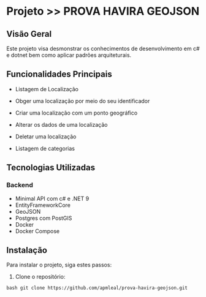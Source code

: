 # Projeto >> PROVA HAVIRA GEOJSON

## Visão Geral

Este projeto visa desmonstrar os conhecimentos de desenvolvimento em c# e dotnet bem como aplicar padrões arquiteturais.

## Funcionalidades Principais

- Listagem de Localização
- Obger uma localização por meio do seu identificador
- Criar uma localização com um ponto geográfico
- Alterar os dados de uma localização
- Deletar uma localização

- Listagem de categorias 

## Tecnologias Utilizadas

### Backend
- Minimal API com c# e .NET 9
- EntityFrameworkCore
- GeoJSON
- Postgres com PostGIS
- Docker
- Docker Compose

## Instalação

Para instalar o projeto, siga estes passos:

1. Clone o repositório:

```bash git clone https://github.com/apmleal/prova-havira-geojson.git```
